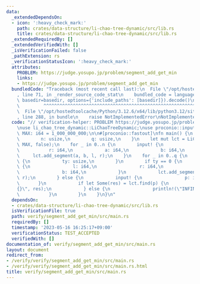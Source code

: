 ```yaml
---
data:
  _extendedDependsOn:
  - icon: ':heavy_check_mark:'
    path: crates/data-structure/li-chao-tree-dynamic/src/lib.rs
    title: crates/data-structure/li-chao-tree-dynamic/src/lib.rs
  _extendedRequiredBy: []
  _extendedVerifiedWith: []
  _isVerificationFailed: false
  _pathExtension: rs
  _verificationStatusIcon: ':heavy_check_mark:'
  attributes:
    PROBLEM: https://judge.yosupo.jp/problem/segment_add_get_min
    links:
    - https://judge.yosupo.jp/problem/segment_add_get_min
  bundledCode: "Traceback (most recent call last):\n  File \"/opt/hostedtoolcache/Python/3.12.6/x64/lib/python3.12/site-packages/onlinejudge_verify/documentation/build.py\"\
    , line 71, in _render_source_code_stat\n    bundled_code = language.bundle(stat.path,\
    \ basedir=basedir, options={'include_paths': [basedir]}).decode()\n          \
    \         ^^^^^^^^^^^^^^^^^^^^^^^^^^^^^^^^^^^^^^^^^^^^^^^^^^^^^^^^^^^^^^^^^^^^^^^^^^^^^^^^^\n\
    \  File \"/opt/hostedtoolcache/Python/3.12.6/x64/lib/python3.12/site-packages/onlinejudge_verify/languages/rust.py\"\
    , line 288, in bundle\n    raise NotImplementedError\nNotImplementedError\n"
  code: "// verification-helper: PROBLEM https://judge.yosupo.jp/problem/segment_add_get_min\n\
    \nuse li_chao_tree_dynamic::LiChaoTreeDynamic;\nuse proconio::input;\n\nconst\
    \ MAX: i64 = 1_000_000_000;\n\n#[proconio::fastout]\nfn main() {\n    input! {\n\
    \        n: usize,\n        q: usize,\n    }\n    let mut lct = LiChaoTreeDynamic::new(-MAX,\
    \ MAX, false);\n    for _ in 0..n {\n        input! {\n            l: i64,\n \
    \           r: i64,\n            a: i64,\n            b: i64,\n        }\n   \
    \     lct.add_segment(a, b, l, r);\n    }\n    for _ in 0..q {\n        input!\
    \ {\n            ty: usize,\n        }\n        if ty == 0 {\n            input!\
    \ {\n                l: i64,\n                r: i64,\n                a: i64,\n\
    \                b: i64,\n            }\n            lct.add_segment(a, b, l,\
    \ r);\n        } else {\n            input! {\n                p: i64,\n     \
    \       }\n            if let Some(res) = lct.find(p) {\n                println!(\"\
    {}\", res);\n            } else {\n                println!(\"INFINITY\");\n \
    \           }\n        }\n    }\n}\n"
  dependsOn:
  - crates/data-structure/li-chao-tree-dynamic/src/lib.rs
  isVerificationFile: true
  path: verify/segment_add_get_min/src/main.rs
  requiredBy: []
  timestamp: '2023-05-16 16:25:17+09:00'
  verificationStatus: TEST_ACCEPTED
  verifiedWith: []
documentation_of: verify/segment_add_get_min/src/main.rs
layout: document
redirect_from:
- /verify/verify/segment_add_get_min/src/main.rs
- /verify/verify/segment_add_get_min/src/main.rs.html
title: verify/segment_add_get_min/src/main.rs
---
```

